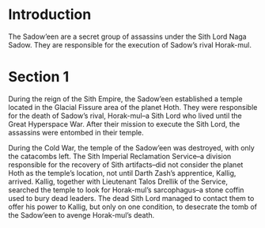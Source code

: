 # Introduction

The Sadow’een are a secret group of assassins under the Sith Lord Naga Sadow.
They are responsible for the execution of Sadow’s rival Horak-mul.

# Section 1

During the reign of the Sith Empire, the Sadow’een established a temple located in the Glacial Fissure area of the planet Hoth.
They were responsible for the death of Sadow’s rival, Horak-mul–a Sith Lord who lived until the Great Hyperspace War.
After their mission to execute the Sith Lord, the assassins were entombed in their temple.

During the Cold War, the temple of the Sadow’een was destroyed, with only the catacombs left.
The Sith Imperial Reclamation Service–a division responsible for the recovery of Sith artifacts–did not consider the planet Hoth as the temple’s location, not until Darth Zash’s apprentice, Kallig, arrived.
Kallig, together with Lieutenant Talos Drellik of the Service, searched the temple to look for Horak-mul’s sarcophagus–a stone coffin used to bury dead leaders.
The dead Sith Lord managed to contact them to offer his power to Kallig, but only on one condition, to desecrate the tomb of the Sadow’een to avenge Horak-mul’s death.
